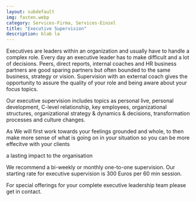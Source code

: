 ```yaml
---
layout: subdefault
img: fasten.webp
category: Services-Firma, Services-Einzel
title: "Executive Supervision"
description: blab la
---
```


Executives are leaders within an organization and usually have to handle a
complex role. Every day an executive leader has to make difficult and a lot
of decisions. Peers, direct reports, internal coaches and HR business partners
are good sparing partners but often bounded to the same business, strategy or
vision. Supervision with an external coach gives the opportunity to assure
the quality of your role and being aware about your focus topics.

Our executive supervision includes topics as personal live, personal development,
C-level relationship, key employees, organizational structures, organizational
strategy & dynamics & decisions, transformation processes and culture changes.

As
We will first work towards your feelings grounded and whole, to then make more sense of what is going on in your situation so you can be more effecitve with your clients


a lasting impact to the organisation

We recommend a bi-weekly or monthly one-to-one supervision. Our starting rate
for executive supervision is 300 Euros per 60 min session.

For special offerings for your complete executive leadership team please get in
contact.
